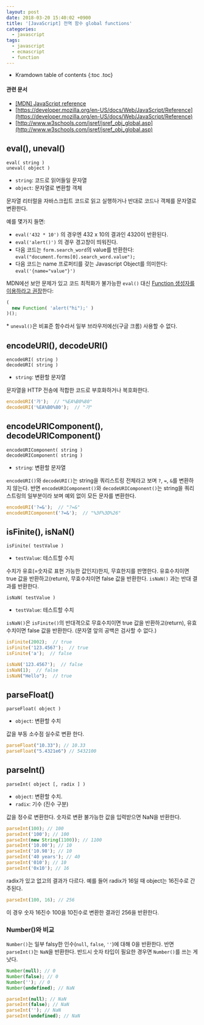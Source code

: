 ```yaml
---
layout: post
date: 2018-03-20 15:40:02 +0900
title: '[JavaScript] 전역 함수 global functions'
categories:
  - javascript
tags:
  - javascript
  - ecmascript
  - function
---
```


* Kramdown table of contents
{:toc .toc}

#### 관련 문서

- [\[MDN\] JavaScript reference](https://developer.mozilla.org/en-US/docs/Web/JavaScript/Reference)
- [https://developer.mozilla.org/en-US/docs/Web/JavaScript/Reference](https://developer.mozilla.org/en-US/docs/Web/JavaScript/Reference)
- [http://www.w3schools.com/jsref/jsref_obj_global.asp](http://www.w3schools.com/jsref/jsref_obj_global.asp)


## eval(), uneval()

```
eval( string )
uneval( object )
```

- `string`: 코드로 읽어들일 문자열
- `object`: 문자열로 변환할 객체

문자열 리터럴을 자바스크립트 코드로 읽고 실행하거나 반대로 코드나 객체를 문자열로 변환한다.

예를 몇가지 들면:

- `eval('432 * 10')` 의 경우엔 432 x 10의 결과인 4320이 반환된다.
- `eval('alert()')` 의 경우 경고창이 띄워진다.
- 다음 코드는 `form.search_word`의 value를 반환한다: `eval("document.forms[0].search_word.value");`
- 다음 코드는 name 프로퍼티를 갖는 Javascript Object를 의미한다: `eval('{name="value"}')`

MDN에선 보안 문제가 있고 코드 최적화가 불가능한 `eval()` 대신 [Function 생성자를 이용하라고 권장](https://developer.mozilla.org/en-US/docs/Web/JavaScript/Reference/Global_Objects/eval#never_use_eval!)한다:

```js
(
  new Function( 'alert("hi");' )
)();
```

\* `uneval()`은 비표준 함수라서 일부 브라우저에선(구글 크롬) 사용할 수 없다.


## encodeURI(), decodeURI()

```
encodeURI( string )
decodeURI( string )
```

- `string`: 변환할 문자열

문자열을 HTTP 전송에 적합한 코드로 부호화하거나 복호화한다.

```js
encodeURI('가');  // "%EA%B0%80"
decodeURI('%EA%B0%80');  // "가"
```


## encodeURIComponent(), decodeURIComponent()

```
encodeURIComponent( string )
decodeURIComponent( string )
```

- `string`: 변환할 문자열

`encodeURI()`와 `decodeURI()`는 string을 쿼리스트링 전체라고 보며 `?`, `=`, `&`를 변환하지 않는다.
반면 `encodeURIComponent()`와 `decodeURIComponent()`는 string을 쿼리스트링의 일부분이라 보며 예외 없이 모든 문자를 변환한다.

```js
encodeURI('?=&');  // "?=&"
encodeURIComponent('?=&');  // "%3F%3D%26"
```


## isFinite(), isNaN()

```
isFinite( testValue )
```

- `testValue`: 테스트할 수치

수치가 유효(=숫자로 표현 가능한 값인지)한지, 무효한지를 판명한다. 유효수치이면 true 값을 반환하고(return), 무효수치이면 false 값을 반환한다. `isNaN()` 과는 반대 결과를 반환한다.

```
isNaN( testValue )
```

- `testValue`: 테스트할 수치

`isNaN()`은 `isFinite()`의 반대격으로 무효수치이면 true 값을 반환하고(return), 유효수치이면 false 값을 반환한다. (문자열 앞의 공백은 검사할 수 없다.)

```js
isFinite(2002);  // true
isFinite('123.4567');  // true
isFinite('a');  // false

isNaN('123.4567');  // false
isNaN(1);  // false
isNaN("Hello");  // true
```


## parseFloat()

```
parseFloat( object )
```

- `object`: 변환할 수치

값을 부동 소수점 실수로 변환 한다.

```js
parseFloat("10.33"); // 10.33
parseFloat("5.4321e6") // 5432100
```


## parseInt()

```
parseInt( object [, radix ] )
```

- `object`: 변환할 수치.
- `radix`: 기수 (진수 구분)

값을 정수로 변환한다. 숫자로 변환 불가능한 값을 입력받으면 NaN을 반환한다.

```js
parseInt(100); // 100
parseInt('100'); // 100
parseInt(new String(1100)); // 1100
parseInt('10.00'); // 10
parseInt('10.98'); // 10
parseInt('40 years'); // 40
parseInt('010'); // 10
parseInt('0x10'); // 16
```

radix가 있고 없고의 결과가 다르다. 예를 들어 radix가 16일 때 object는 16진수로 간주된다.

```js
parseInt(100, 16); // 256
```

이 경우 숫자 16진수 100을 10진수로 변환한 결과인 256을 반환한다.

### Number()와 비교

`Number()`는 일부 falsy한 인수(`null`, `false`, `''`)에 대해 0을 반환한다. 반면 `parseInt()`는 `NaN`을 반환한다. 반드시 숫자 타입이 필요한 경우면 `Number()`를 쓰는 게 낫다.

```js
Number(null); // 0
Number(false); // 0
Number(''); // 0
Number(undefined); // NaN

parseInt(null); // NaN
parseInt(false); // NaN
parseInt(''); // NaN
parseInt(undefined); // NaN
```
